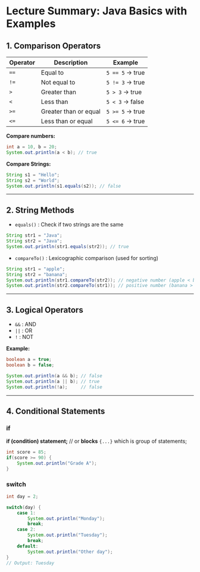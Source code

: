 # Lecture Summary: Java Basics with Examples

## 1. Comparison Operators

| Operator | Description           | Example                   |
|----------|----------------------|---------------------------|
| `==`     | Equal to             | `5 == 5` → true          |
| `!=`     | Not equal to         | `5 != 3` → true          |
| `>`      | Greater than         | `5 > 3` → true           |
| `<`      | Less than            | `5 < 3` → false          |
| `>=`     | Greater than or equal| `5 >= 5` → true          |
| `<=`     | Less than or equal   | `5 <= 6` → true          |

**Compare numbers:**
```java
int a = 10, b = 20;
System.out.println(a < b); // true
```

**Compare Strings:**
```java
String s1 = "Hello";
String s2 = "World";
System.out.println(s1.equals(s2)); // false
```

---

## 2. String Methods

- `equals()` : Check if two strings are the same
```java
String str1 = "Java";
String str2 = "Java";
System.out.println(str1.equals(str2)); // true
```

- `compareTo()` : Lexicographic comparison (used for sorting)
```java
String str1 = "apple";
String str2 = "banana";
System.out.println(str1.compareTo(str2)); // negative number (apple < banana)
System.out.println(str2.compareTo(str1)); // positive number (banana > apple)
```

---

## 3. Logical Operators

- `&&` : AND  
- `||` : OR  
- `!`  : NOT  

**Example:**
```java
boolean a = true;
boolean b = false;

System.out.println(a && b); // false
System.out.println(a || b); // true
System.out.println(!a);     // false
```

---

## 4. Conditional Statements

### if
**if (condition) statement;** // or **blocks** `{...}` which is group of statements;
```java
int score = 85;
if(score >= 90) {
    System.out.println("Grade A");
} 
```

### switch
```java
int day = 2;

switch(day) {
    case 1:
        System.out.println("Monday");
        break;
    case 2:
        System.out.println("Tuesday");
        break;
    default:
        System.out.println("Other day");
}
// Output: Tuesday
```